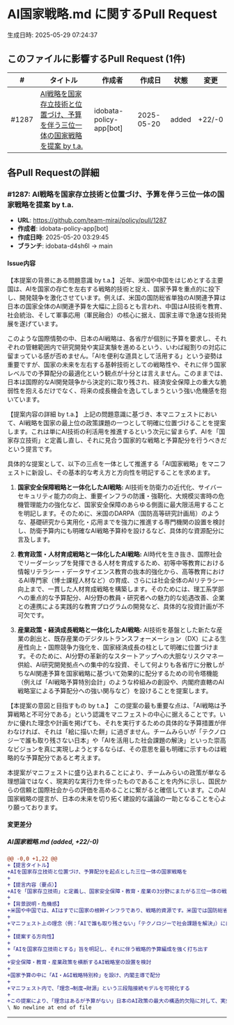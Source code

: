 # AI国家戦略.md に関するPull Request

生成日時: 2025-05-29 07:24:37

## このファイルに影響するPull Request (1件)

| # | タイトル | 作成者 | 作成日 | 状態 | 変更 |
|---|---------|--------|--------|------|------|
| #1287 | [AI戦略を国家存立技術と位置づけ、予算を伴う三位一体の国家戦略を提案 by t.a.](https://github.com/team-mirai/policy/pull/1287) | idobata-policy-app[bot] | 2025-05-20 | added | +22/-0 |

## 各Pull Requestの詳細

### #1287: AI戦略を国家存立技術と位置づけ、予算を伴う三位一体の国家戦略を提案 by t.a.

- **URL**: https://github.com/team-mirai/policy/pull/1287
- **作成者**: idobata-policy-app[bot]
- **作成日時**: 2025-05-20 03:29:45
- **ブランチ**: idobata-d4sh6l → main

#### Issue内容

【本提案の背景にある問題意識 by t.a.】
近年、米国や中国をはじめとする主要国は、AIを国家の存亡を左右する戦略的技術と捉え、国家予算を重点的に投下し、開発競争を激化させています。例えば、米国の国防総省単独のAI関連予算は日本の国家全体のAI関連予算を大幅に上回るとも言われ、中国はAI技術を教育、社会統治、そして軍事応用（軍民融合）の核心に据え、国家主導で急速な技術発展を遂げています。

このような国際情勢の中、日本のAI戦略は、各省庁が個別に予算を要求し、それぞれの管轄範囲内で研究開発や実証実験を進めるという、いわば縦割りの対応に留まっている感が否めません。「AIを便利な道具として活用する」という姿勢は重要ですが、国家の未来を左右する基幹技術としての戦略性や、それに伴う国家レベルでの予算配分の最適化という観点が十分とは言えません。このままでは、日本は国際的なAI開発競争から決定的に取り残され、経済安全保障上の重大な脆弱性を抱えるだけでなく、将来の成長機会を逸してしまうという強い危機感を抱いています。

【提案内容の詳細 by t.a.】
上記の問題意識に基づき、本マニフェストにおいて、AI戦略を国家の最上位の政策課題の一つとして明確に位置づけることを提案します。これは単にAI技術の利活用を推進するという次元に留まらず、AIを「国家存立技術」と定義し直し、それに見合う国家的な戦略と予算配分を行うべきだという提言です。

具体的な提案として、以下の三点を一体として推進する「AI国家戦略」をマニフェストに新設し、その基本的な考え方と方向性を明記することを求めます。

1.  **国家安全保障戦略と一体化したAI戦略:**
    AI技術を防衛力の近代化、サイバーセキュリティ能力の向上、重要インフラの防護・強靭化、大規模災害時の危機管理能力の強化など、国家安全保障のあらゆる側面に最大限活用することを明記します。そのために、米国のDARPA（国防高等研究計画局）のような、基礎研究から実用化・応用までを強力に推進する専門機関の設置を検討し、防衛予算内にも明確なAI戦略予算枠を設けるなど、具体的な資源配分に言及します。

2.  **教育政策・人材育成戦略と一体化したAI戦略:**
    AI時代を生き抜き、国際社会でリーダーシップを発揮できる人材を育成するため、初等中等教育における情報リテラシー・データサイエンス教育の抜本的強化から、高等教育におけるAI専門家（博士課程人材など）の育成、さらには社会全体のAIリテラシー向上まで、一貫した人材育成戦略を構築します。そのためには、理工系学部への重点的な予算配分、AI分野の教員・研究者への魅力的な処遇改善、企業との連携による実践的な教育プログラムの開発など、具体的な投資計画が不可欠です。

3.  **産業政策・経済成長戦略と一体化したAI戦略:**
    AI技術を基盤とした新たな産業の創出と、既存産業のデジタルトランスフォーメーション（DX）による生産性向上・国際競争力強化を、国家経済成長の柱として明確に位置づけます。そのために、AI分野の革新的なスタートアップへの大胆なリスクマネー供給、AI研究開発拠点への集中的な投資、そして何よりも各省庁に分散しがちなAI関連予算を国家戦略に基づいて効果的に配分するための司令塔機能（例えば「AI戦略予算特別会計」のような枠組みの創設や、内閣府直轄のAI戦略室による予算配分への強い関与など）を設けることを提案します。

【本提案の意図と目指すもの by t.a.】
この提案の最も重要な点は、「AI戦略は予算戦略と不可分である」という認識をマニフェストの中心に据えることです。いかに優れた理念や計画を掲げても、それを実行するための具体的な予算措置が伴わなければ、それは「絵に描いた餅」に過ぎません。チームみらいが「テクノロジーで誰も取り残さない日本」や「AIを活用した社会課題の解決」といった崇高なビジョンを真に実現しようとするならば、その意思を最も明確に示すものは戦略的な予算配分であると考えます。

本提案がマニフェストに盛り込まれることにより、チームみらいの政策が単なる理想論ではなく、現実的な実行力を伴ったものであることを内外に示し、国民からの信頼と国際社会からの評価を高めることに繋がると確信しています。このAI国家戦略の提言が、日本の未来を切り拓く建設的な議論の一助となることを心より願っております。

#### 変更差分

##### AI国家戦略.md (added, +22/-0)

```diff
@@ -0,0 +1,22 @@
+【提言タイトル】
+AIを国家存立技術と位置づけ、予算配分を起点とした三位一体の国家戦略を
+
+【提言内容（要点）】
+AIを「国家存立技術」と定義し、国家安全保障・教育・産業の3分野にまたがる三位一体の戦略として位置づけるべきです。特に、予算配分を起点にしなければ、いかなる理念や施策も空文化するという危機感を持つべきです。現状の日本は国際的に見てAI関連予算が極めて少なく、戦略構想があっても実行基盤が脆弱です。この構造的な弱点を直視し、理念と制度の接続点として「予算戦略」をマニフェスト内で明示することを提案します。
+
+【背景説明・危機感】
+米国や中国では、AIはすでに国家の根幹インフラであり、戦略的資源です。米国では国防総省単独でも日本の国家全体より多くのAI予算を持ち、また中国は教育と監視インフラに統合的にAIを組み込んでいます。一方、日本のAI予算は限定的で、教育・安全保障・産業政策とAI戦略が予算面で分断されているのが実情です。
+
+マニフェスト上の理念（例：「AIで誰も取り残さない」「テクノロジーで社会課題を解決」）には共感しますが、理念に見合う予算設計がなければ空文となり、実効性が伴いません。逆にここに財政的裏付けがつけば、国民からの信頼や国際的信認も大きく高まります。
+
+【提案する方向性】
+
+「AIを国家存立技術とする」旨を明記し、それに伴う戦略的予算編成を強く打ち出す
+
+安全保障・教育・産業政策を横断するAI戦略室の設置を検討
+
+国家予算の中に「AI・AGI戦略特別枠」を設け、内閣主導で配分
+
+マニフェスト内で、「理念→制度→財源」という三段階接続モデルを可視化する
+
+この提案により、「理念はあるが予算がない」日本のAI政策の最大の構造的欠陥に対して、実効性を持った処方箋が示せると考えています。ぜひ検討をお願いします。
\ No newline at end of file
```

---

